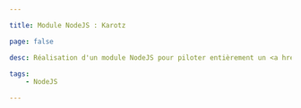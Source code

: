 ```yaml
---

title: Module NodeJS : Karotz

page: false

desc: Réalisation d'un module NodeJS pour piloter entièrement un <a href="http://karotz.com">Karotz</a> via son API Rest. Le projet sur Github : <a href="https://github.com/guillaumewuip/Karotz-NodeJS-Plugin">Karotz NodeJS</a>.

tags:
    - NodeJS

---
```


   